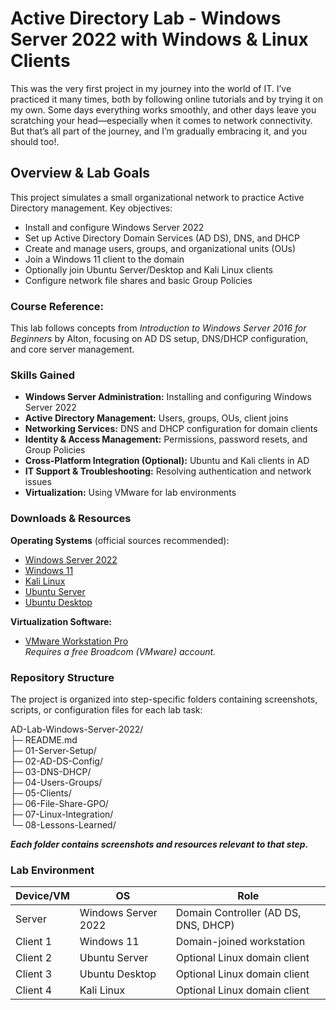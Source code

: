 # Active Directory Lab - Windows Server 2022 with Windows & Linux Clients

This was the very first project in my journey into the world of IT. I’ve practiced it many times, both by following online tutorials and by trying it on my own. Some days everything works smoothly, and other days leave you scratching your head—especially when it comes to network connectivity. But that’s all part of the journey, and I’m gradually embracing it, and you should too!. <br />

## Overview & Lab Goals

This project simulates a small organizational network to practice Active Directory management. Key objectives:

- Install and configure Windows Server 2022
- Set up Active Directory Domain Services (AD DS), DNS, and DHCP
- Create and manage users, groups, and organizational units (OUs)
- Join a Windows 11 client to the domain
- Optionally join Ubuntu Server/Desktop and Kali Linux clients
- Configure network file shares and basic Group Policies


### Course Reference:
This lab follows concepts from *Introduction to Windows Server 2016 for Beginners* by Alton, focusing on AD DS setup, DNS/DHCP configuration, and core server management.


### Skills Gained

- **Windows Server Administration:** Installing and configuring Windows Server 2022  
- **Active Directory Management:** Users, groups, OUs, client joins  
- **Networking Services:** DNS and DHCP configuration for domain clients  
- **Identity & Access Management:** Permissions, password resets, and Group Policies  
- **Cross-Platform Integration (Optional):** Ubuntu and Kali clients in AD  
- **IT Support & Troubleshooting:** Resolving authentication and network issues  
- **Virtualization:** Using VMware for lab environments

### Downloads & Resources

**Operating Systems** (official sources recommended):

- [Windows Server 2022](https://go.microsoft.com/fwlink/p/?linkid=2195333)  
- [Windows 11](https://www.microsoft.com/en-us/software-download/windows11)  
- [Kali Linux](https://www.kali.org/get-kali/#kali-installer-images)  
- [Ubuntu Server](https://ubuntu.com/download/server)  
- [Ubuntu Desktop](https://ubuntu.com/download/desktop/thank-you?version=24.04.3&architecture=amd64&lts=true)

**Virtualization Software:**  
- [VMware Workstation Pro](https://support.broadcom.com/group/ecx/productdownloads?subfamily=VMware%20Workstation%20Pro&freeDownloads=true)  
  *Requires a free Broadcom (VMware) account.*


### Repository Structure

The project is organized into step-specific folders containing screenshots, scripts, or configuration files for each lab task:<br />

AD-Lab-Windows-Server-2022/ <br />
├─ README.md <br />
├─ 01-Server-Setup/ <br />
├─ 02-AD-DS-Config/ <br />
├─ 03-DNS-DHCP/ <br />
├─ 04-Users-Groups/ <br />
├─ 05-Clients/ <br />
├─ 06-File-Share-GPO/ <br />
├─ 07-Linux-Integration/ <br />
└─ 08-Lessons-Learned/ <br />

***Each folder contains screenshots and resources relevant to that step.***


### Lab Environment
| Device/VM | OS                  | Role                                 |
|-----------|-------------------|-------------------------------------|
| Server    | Windows Server 2022 | Domain Controller (AD DS, DNS, DHCP) |
| Client 1  | Windows 11          | Domain-joined workstation            |
| Client 2  | Ubuntu Server       | Optional Linux domain client         |
| Client 3  | Ubuntu Desktop      | Optional Linux domain client         |
| Client 4  | Kali Linux          | Optional Linux domain client         |
